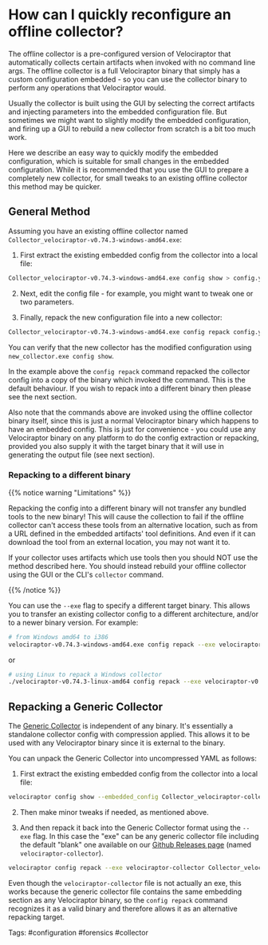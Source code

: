 # How can I quickly reconfigure an offline collector?

The offline collector is a pre-configured version of Velociraptor that
automatically collects certain artifacts when invoked with no command line args.
The offline collector is a full Velociraptor binary that simply has a custom
configuration embedded - so you can use the collector binary to perform any
operations that Velociraptor would.

Usually the collector is built using the GUI by selecting the correct artifacts
and injecting parameters into the embedded configuration file. But sometimes we
might want to slightly modify the embedded configuration, and firing up a GUI to
rebuild a new collector from scratch is a bit too much work.

Here we describe an easy way to quickly modify the embedded configuration, which
is suitable for small changes in the embedded configuration. While it is
recommended that you use the GUI to prepare a completely new collector, for
small tweaks to an existing offline collector this method may be quicker.

## General Method

Assuming you have an existing offline collector named
`Collector_velociraptor-v0.74.3-windows-amd64.exe`:

1. First extract the existing embedded config from the collector into a local
   file:

```sh
Collector_velociraptor-v0.74.3-windows-amd64.exe config show > config.yaml
```

2. Next, edit the config file - for example, you might want to tweak one or two
   parameters.

3. Finally, repack the new configuration file into a new collector:

```sh
Collector_velociraptor-v0.74.3-windows-amd64.exe config repack config.yaml new_collector.exe
```

You can verify that the new collector has the modified configuration using
`new_collector.exe config show`.

In the example above the `config repack` command repacked the collector config
into a copy of the binary which invoked the command. This is the default
behaviour. If you wish to repack into a different binary then please see the
next section.

Also note that the commands above are invoked using the offline collector binary
itself, since this is just a normal Velociraptor binary which happens to have an
embedded config. This is just for convenience - you could use any Velociraptor
binary on any platform to do the config extraction or repacking, provided you
also supply it with the target binary that it will use in generating the output
file (see next section).


### Repacking to a different binary

{{% notice warning "Limitations" %}}

Repacking the config into a different binary will not transfer any bundled tools
to the new binary! This will cause the collection to fail if the offline
collector can't access these tools from an alternative location, such as from a
URL defined in the embedded artifacts' tool definitions. And even if it can
download the tool from an external location, you may not want it to.

If your collector uses artifacts which use tools then you should NOT use the
method described here. You should instead rebuild your offline collector using
the GUI or the CLI's `collector` command.

{{% /notice %}}

You can use the `--exe` flag to specify a different target binary. This allows
you to transfer an existing collector config to a different architecture, and/or
to a newer binary version. For example:

```sh
# from Windows amd64 to i386
velociraptor-v0.74.3-windows-amd64.exe config repack --exe velociraptor-v0.74.3-windows-386.exe config.yaml new_collector.exe
```

or

```sh
# using Linux to repack a Windows collector
./velociraptor-v0.74.3-linux-amd64 config repack --exe velociraptor-v0.74.3-windows-amd64.exe config.yaml new_collector.exe
```


## Repacking a Generic Collector

The [Generic Collector](https://docs.velociraptor.app/docs/offline_triage/#the-generic-offline-collector)
is independent of any binary. It's essentially a standalone collector config
with compression applied. This allows it to be used with any Velociraptor binary
since it is external to the binary.

You can unpack the Generic Collector into uncompressed YAML as follows:

1. First extract the existing embedded config from the collector into a local
   file:

```sh
velociraptor config show --embedded_config Collector_velociraptor-collector > Collector_velociraptor-collector.yaml
```

2. Then make minor tweaks if needed, as mentioned above.

3. And then repack it back into the Generic Collector format using the `--exe`
flag. In this case the "exe" can be any generic collector file including the
default "blank" one available on our
[Github Releases page](https://github.com/Velocidex/velociraptor/releases)
(named `velociraptor-collector`).

```sh
velociraptor config repack --exe velociraptor-collector Collector_velociraptor-collector.yaml new_generic-collector
```

Even though the `velociraptor-collector` file is not actually an exe, this works
because the generic collector file contains the same embedding section as any
Velociraptor binary, so the `config repack` command recognizes it as a valid
binary and therefore allows it as an alternative repacking target.


Tags: #configuration #forensics #collector
